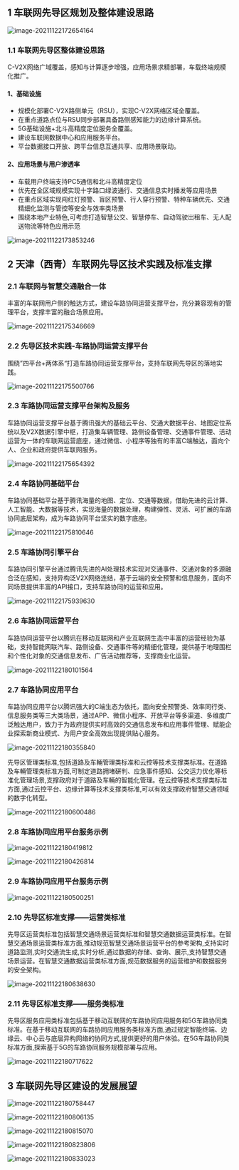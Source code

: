 ## 1 车联网先导区规划及整体建设思路

![image-20211122172654164](https://gitee.com/er-huomeng/l-img/raw/master/image-20211122172654164.png)

### 1.1 车联网先导区整体建设思路

C-V2X网络广域覆盖，感知与计算逐步增强，应用场景求精部署，车载终端规模化推广。

#### 1、基础设施

- 规模化部署C-V2X路侧单元（RSU），实现C-V2X网络区域全覆盖。
- 在重点道路点位与RSU同步部署具备路侧感知能力的边缘计算系统。
- 5G基础设施+北斗高精度定位服务全覆盖。
- 建设车联网数据中心和应用服务平台。
- 平台数据接口开放、跨平台信息互通共享、应用场景联动。

#### 2、应用场景与用户渗透率

- 车载用户终端支持PC5通信和北斗高精度定位
- 优先在全区域规模实现十字路口绿波通行、交通信息实时播发等应用场景
- 在重点区域实现闯红灯预警、盲区预警、行人穿行预警、特种车辆优先、交通精细化监测与管控等安全与效率类场景
- 围绕本地产业特色,可考虑打造智慧公交、智慧停车、自动驾驶岀租车、无人配送物流等特色应用示范

![image-20211122173853246](https://gitee.com/er-huomeng/l-img/raw/master/image-20211122173853246.png)

## 2 天津（西青）车联网先导区技术实践及标准支撑

### 2.1 车联网与智慧交通融合一体

丰富的车联网用户侧的触达方式，建设车路协同运营支撑平台，充分兼容现有的管理平台，支撑丰富的融合场景应用。

![image-20211122175346669](https://gitee.com/er-huomeng/l-img/raw/master/image-20211122175346669.png)

### 2.2 先导区技术实践-车路协同运营支撑平台

围绕”四平台+两体系“打造车路协同运营支撑平台，支持车联网先导区的落地实践。

![image-20211122175500766](https://gitee.com/er-huomeng/l-img/raw/master/image-20211122175500766.png)

### 2.3 车路协同运营支撑平台架构及服务

车路协同运营支撑平台基于腾讯强大的基础云平台、交通大数据平台、地图定位系统以及V2X数据引擎中枢，打造集车辆管理、路侧设备管理、交通事件管理、活动运营为一体的车联网运营底座，通过微信、小程序等独有的丰富C端触达，面向个人、企业和政府提供车联网服务。

![image-20211122175654392](https://gitee.com/er-huomeng/l-img/raw/master/image-20211122175654392.png)

### 2.4 车路协同基础平台

车路协同基础平台基于腾讯海量的地图、定位、交通等数据，借助先进的云计算、人工智能、大数据等技术，实现海量的数据处理，构建弹性、灵活、可扩展的车路协同底层架构，成为车路协同平台坚实的数字底座。

![image-20211122175810646](https://gitee.com/er-huomeng/l-img/raw/master/image-20211122175810646.png)

### 2.5 车路协同引擎平台

车路协同引擎平台通过腾讯先进的AI处理技术实现对交通事件、交通对象的多源融合泛在感知，支持异构泛V2X网络连结，基于云端的安全预警和信息服务，面向不同场景提供丰富的API接口，支持车路协同的运营和应用。

![image-20211122175939630](https://gitee.com/er-huomeng/l-img/raw/master/image-20211122175939630.png)

### 2.6 车路协同运营平台

车路协同运营平台以腾讯在移动互联网和产业互联网生态中丰富的运营经验为基础，支持智能网联汽车、路侧设备、交通事件等的精细化管理，提供基于地理围栏和个性化对象的交通信息发布、广告活动推荐等，支撑商业化运营。

![image-20211122180101564](https://gitee.com/er-huomeng/l-img/raw/master/image-20211122180101564.png)

### 2.7 车路协同应用平台

车路协同应用平台以腾讯强大的C端生态为依托，面向安全预警类、效率同行类、信息服务类等三大类场景，通过APP、微信小程序、开放平台等多渠道、多维度广泛触达用户，致力于为政府提供实时高效的交通信息发布和应用事件管理、赋能企业探索新商业模式、为用户安全高效出现提供贴心服务。

![image-20211122180355840](https://gitee.com/er-huomeng/l-img/raw/master/image-20211122180355840.png)

先导区管理类标准,包括道路及车輛管理类标准和云控等技术支撑类标准。在道路及车輛管理类标准方面,可制定道路拥堵硏判、应急事件感知、公交运力优化等标准化管理场景,支撑政府对于道路及车輛的智能化管理。在云控等技术支撑类标准方面,通过云控平台、边缘计算等技术支撑类标准,可以有效支撑政府智慧交通领域的数字化转型。

![image-20211122180600486](https://gitee.com/er-huomeng/l-img/raw/master/image-20211122180600486.png)

### 2.8 车路协同应用平台服务示例

![image-20211122180419812](https://gitee.com/er-huomeng/l-img/raw/master/image-20211122180419812.png)

![image-20211122180426814](https://gitee.com/er-huomeng/l-img/raw/master/image-20211122180426814.png)

### 2.9 车路协同应用平台服务示例

![image-20211122180500251](https://gitee.com/er-huomeng/l-img/raw/master/image-20211122180500251.png)

### 2.10 先导区标准支撑——运营类标准

先导区运营类标准包括智慧交通场景运营类标准和智慧交通数据运营类标准。在智慧交通场景运营类标准方面,推动规范智慧交通场景运营平台的参考架构,攴持实时道路监测,实时交通流生成,实时分析,通过数据的存储、查询、展示,支持智慧交通场景运营。在智慧交通数据运营类标准方面,规范数据服务的运营维护和数据服务的安全架构。

![image-20211122180638630](https://gitee.com/er-huomeng/l-img/raw/master/image-20211122180638630.png)

### 2.11 先导区标准支撑——服务类标准

先导区服务应用类标准包括基于移动互联网的车路协同应用服务和5G车路协同类标准。在基于移动互联网的车路协同应用服务类标准方面,通过规定智能终端、边缘云、中心云与底层异构网络的协同方式,提供更好的用户体验。在5G车路协同类标准方面,探索基于5G的车路协同服务规模部署与应用。

![image-20211122180717622](https://gitee.com/er-huomeng/l-img/raw/master/image-20211122180717622.png)

## 3 车联网先导区建设的发展展望

![image-20211122180758447](https://gitee.com/er-huomeng/l-img/raw/master/image-20211122180758447.png)

![image-20211122180806135](https://gitee.com/er-huomeng/l-img/raw/master/image-20211122180806135.png)

![image-20211122180815070](https://gitee.com/er-huomeng/l-img/raw/master/image-20211122180815070.png)

![image-20211122180823806](https://gitee.com/er-huomeng/l-img/raw/master/image-20211122180823806.png)

![image-20211122180833023](https://gitee.com/er-huomeng/l-img/raw/master/image-20211122180833023.png)